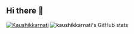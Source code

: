 ## Hi there 👋

[![Kaushikkarnati](https://github-readme-stats.vercel.app/api?username=kaushikkarnati)](https://github.com/kaushikkarnati/github-readme-stats)
![kaushikkarnati's GitHub stats](https://github-readme-stats.vercel.app/api?username=kaushikkarnati&show=reviews,discussions_started,discussions_answered,prs_merged,prs_merged_percentage)
<!--
**KaushikKarnati/KaushikKarnati** is a ✨ _special_ ✨ repository because its `README.md` (this file) appears on your GitHub profile.

Here are some ideas to get you started:

- 🔭 I’m currently working on ...
- 🌱 I’m currently learning ...
- 👯 I’m looking to collaborate on ...
- 🤔 I’m looking for help with ...
- 💬 Ask me about ...
- 📫 How to reach me: ...
- 😄 Pronouns: ...
- ⚡ Fun fact: ...
-->
